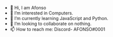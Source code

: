 - 👋 Hi, I am Afonso
- 👀 I’m interested in Computers.
- 🌱 I’m currently learning JavaScript and Python.
- 💞️ I’m looking to collaborate on nothing.
- 📫 How to reach me:
Discord- AFONSO#0001

<!---
afonsofm07/afonsofm07 is a ✨ special ✨ repository because its `README.md` (this file) appears on your GitHub profile.
You can click the Preview link to take a look at your changes.
--->
